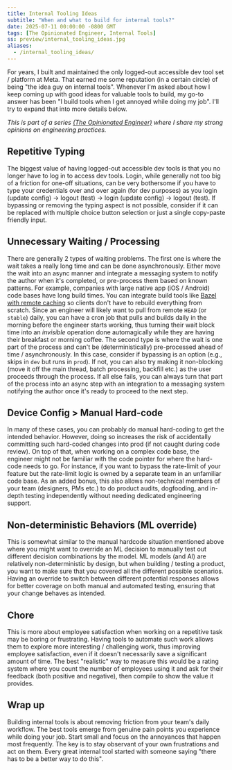 ```yaml
---
title: Internal Tooling Ideas
subtitle: "When and what to build for internal tools?"
date: 2025-07-11 00:00:00 -0800 GMT
tags: [The Opinionated Engineer, Internal Tools]
ss: preview/internal_tooling_ideas.jpg
aliases:
  - /internal_tooling_ideas/
---
```


For years, I built and maintained the only logged-out accessible dev tool set / platform at Meta. That earned me some reputation (in a certain circle) of being "the idea guy on internal tools". Whenever I'm asked about how I keep coming up with good ideas for valuable tools to build, my go-to answer has been "I build tools when I get annoyed while doing my job". I'll try to expand that into more details below.

_This is part of a series [(The Opinionated Engineer)](/blog/2025-05-04-the-opinionated-engineer/) where I share my strong opinions on engineering practices._

## Repetitive Typing

The biggest value of having logged-out accessible dev tools is that you no longer have to log in to access dev tools. Login, while generally not too big of a friction for one-off situations, can be very bothersome if you have to type your credentials over and over again (for dev purposes) as you login (update config) → logout (test) → login (update config) → logout (test). If bypassing or removing the typing aspect is not possible, consider if it can be replaced with multiple choice button selection or just a single copy-paste friendly input.

## Unnecessary Waiting / Processing

There are generally 2 types of waiting problems. The first one is where the wait takes a really long time and can be done asynchronously. Either move the wait into an async manner and integrate a messaging system to notify the author when it's completed, or pre-process them based on known patterns. For example, companies with large native app (iOS / Android) code bases have long build times. You can integrate build tools like [Bazel with remote caching](https://bazel.build/remote/caching) so clients don't have to rebuild everything from scratch. Since an engineer will likely want to pull from remote `HEAD` (or `stable`) daily, you can have a cron job that pulls and builds daily in the morning before the engineer starts working, thus turning their wait block time into an _invisible_ operation done automagically while they are having their breakfast or morning coffee. The second type is where the wait is one part of the process and can't be (deterministically) pre-processed ahead of time / asynchronously. In this case, consider if bypassing is an option (e.g., skips in `dev` but runs in `prod`). If not, you can also try making it non-blocking (move it off the main thread, batch processing, backfill etc.) as the user proceeds through the process. If all else fails, you can always turn that part of the process into an async step with an integration to a messaging system notifying the author once it's ready to proceed to the next step.

## Device Config > Manual Hard-code

In many of these cases, you can probably do manual hard-coding to get the intended behavior. However, doing so increases the risk of accidentally committing such hard-coded changes into prod (if not caught during code review). On top of that, when working on a complex code base, the engineer might not be familiar with the code pointer for where the hard-code needs to go. For instance, if you want to bypass the rate-limit of your feature but the rate-limit logic is owned by a separate team in an unfamiliar code base. As an added bonus, this also allows non-technical members of your team (designers, PMs etc.) to do product audits, dogfooding, and in-depth testing independently without needing dedicated engineering support.

## Non-deterministic Behaviors (ML override)

This is somewhat similar to the manual hardcode situation mentioned above where you might want to override an ML decision to manually test out different decision combinations by the model. ML models (and AI) are relatively non-deterministic by design, but when building / testing a product, you want to make sure that you covered all the different possible scenarios. Having an override to switch between different potential responses allows for better coverage on both manual and automated testing, ensuring that your change behaves as intended.

## Chore

This is more about employee satisfaction when working on a repetitive task may be boring or frustrating. Having tools to automate such work allows them to explore more interesting / challenging work, thus improving employee satisfaction, even if it doesn't necessarily save a significant amount of time. The best "realistic" way to measure this would be a rating system where you count the number of employees using it and ask for their feedback (both positive and negative), then compile to show the value it provides.

## Wrap up

Building internal tools is about removing friction from your team's daily workflow. The best tools emerge from genuine pain points you experience while doing your job. Start small and focus on the annoyances that happen most frequently. The key is to stay observant of your own frustrations and act on them. Every great internal tool started with someone saying "there has to be a better way to do this".